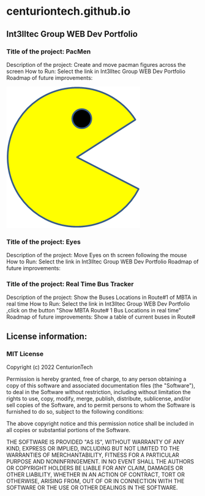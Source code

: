 # centuriontech.github.io

## Int3lltec Group WEB Dev Portfolio
### Title of the project: PacMen
Description of the project: Create and move pacman figures across the screen
How to Run: Select the link in Int3lltec Group WEB Dev Portfolio 
Roadmap of future improvements: 

<img src="PacMan1.png">

### Title of the project: Eyes
Description of the project: Move Eyes on th screen following the mouse
How to Run: Select the link in Int3lltec Group WEB Dev Portfolio 
Roadmap of future improvements: 

### Title of the project: Real Time Bus Tracker
Description of the project: Show the Buses Locations in Route#1 of MBTA in real time
How to Run: Select the link in Int3lltec Group WEB Dev Portfolio ,click on the button "Show MBTA Route# 1 Bus Locations in real time"
Roadmap of future improvements: Show a table of current buses in Route#

## License information: 

### MIT License

Copyright (c) 2022 CenturionTech

Permission is hereby granted, free of charge, to any person obtaining a copy
of this software and associated documentation files (the "Software"), to deal
in the Software without restriction, including without limitation the rights
to use, copy, modify, merge, publish, distribute, sublicense, and/or sell
copies of the Software, and to permit persons to whom the Software is
furnished to do so, subject to the following conditions:

The above copyright notice and this permission notice shall be included in all
copies or substantial portions of the Software.

THE SOFTWARE IS PROVIDED "AS IS", WITHOUT WARRANTY OF ANY KIND, EXPRESS OR
IMPLIED, INCLUDING BUT NOT LIMITED TO THE WARRANTIES OF MERCHANTABILITY,
FITNESS FOR A PARTICULAR PURPOSE AND NONINFRINGEMENT. IN NO EVENT SHALL THE
AUTHORS OR COPYRIGHT HOLDERS BE LIABLE FOR ANY CLAIM, DAMAGES OR OTHER
LIABILITY, WHETHER IN AN ACTION OF CONTRACT, TORT OR OTHERWISE, ARISING FROM,
OUT OF OR IN CONNECTION WITH THE SOFTWARE OR THE USE OR OTHER DEALINGS IN THE
SOFTWARE.
